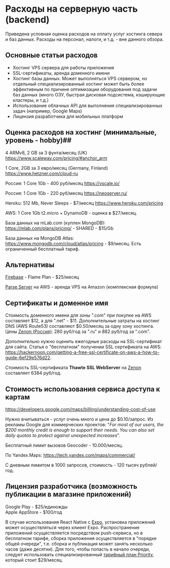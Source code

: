 # Расходы на серверную часть (backend) #

Приведена условная оценка расходов на оплату услуг хостинга севера и баз данных. Расходы на персонал, налоги, и т.д. - вне данного обзора.

## Основные статьи расходов ##

* Хостинг VPS сервера для работы приложения  
* SSL-сертификаты, аренда доменного имени  
* Хостинг базы данных. Может выполняться VPS сервером, но отдельный специализированный хостинг может быть более эффективным по причине оптимизации оборудования под задачи баз данных (много ОЗУ, быстрая дисковая подсистема, кэширующие кластеры, и т.д.)  
* Использование облачных API для выполнения специализированных задач (например, Google Maps)  
* Лицензия разработчика для мобильных платформ

## Оценка расходов на хостинг (минимальные, уровень - hobby)##

4 ARMv8, 2 GB за 3 фунта/месяц (UK)
https://www.scaleway.com/pricing/#anchor_arm

1 Core, 2GB за 3 евро/месяц (Germany, Finland)
https://www.hetzner.com/cloud-ru

Россия: 1 Core 1Gb - 400 руб/месяц
https://vscale.io/

Россия: 1 Core 1Gb - 220 руб/месяц
https://neoserver.ru/

Heroku: 512 Mb, Never Sleeps - $7/месяц
https://www.heroku.com/pricing

AWS: 1 Core 1Gb t2.micro + DynamoDB - оценка в $27/месяц.

База данных на mLab.com (куплен MongoDB): https://mlab.com/plans/pricing/ - SHARED - $15/Gb

База данных на MongoDB Atlas: https://www.mongodb.com/cloud/atlas/pricing - $9/месяц. Есть ограниченный бесплатный тариф.

## Альтернативы ##

[Firebase](https://firebase.google.com/pricing/) - Flame Plan - $25/месяц  

[Parse Server](https://parseplatform.org/) на AWS - аренда VPS на Amazon (комплексная формула)

## Сертификаты и доменное имя ##

Стоимость доменного имени для зоны ".com" при покупке на AWS составляет $12, а для ".net" - $11. Дополнительные затраты на хостинг DNS (AWS Route53) составляют $0.50/месяц за одну зону хостинга. Цены [Zenon (Россия)](https://www.zenon.net/domains/): 280 руб/год за ".ru" и 882 руб/год за ".com".

Дополнительно нужно оценить ежегодные расходы на SSL-сертификат для сайта. Статья о "бесплатном" получении SSL сертификата на AWS: https://hackernoon.com/getting-a-free-ssl-certificate-on-aws-a-how-to-guide-6ef29e576d22.

Стоимость SSL-сертификата **Thawte SSL WebServer** на [Zenon](https://www.zenon.net/ssl/) составляет 6384 руб/год.

## Стоимость использования сервиса доступа к картам ##

https://developers.google.com/maps/billing/understanding-cost-of-use

Нужно вчитываться - услуг очень много и цена до $0.10/запрос. Из рекламы Google для коммерческих проектов: "*For most of our users, the $200 monthly credit is enough to support their needs. You can also set daily quotas to protect against unexpected increases*".

Бесплатный лимит вызовов Geocoder - 10.000/месяц.

По Yandex.Maps: https://tech.yandex.com/maps/commercial/

С дневным лимитом в 1000 запросов, стоимость - 120 тысяч рублей/год.

## Лицензия разработчика (возможность публикации в магазине приложений) ##

Google Play - $25/единожды  
Apple AppStore - $100/год

В случае использования React Native с [Expo](https://expo.io/), установка приложений может осуществляться через клиент Expo. Распространение приложений осуществляется посредством push-сервиса, но в бесплатном тарифе, сборка приложения осуществляется в "порядке общей очереди", т.е. сборка и публикация может занять несколько часов (даже десятки). Для того, чтобы попасть в начало очереди, следует использовать специализированный [тарифный план Priority](https://expo.io/developer-services), который стоит $29/месяц.
